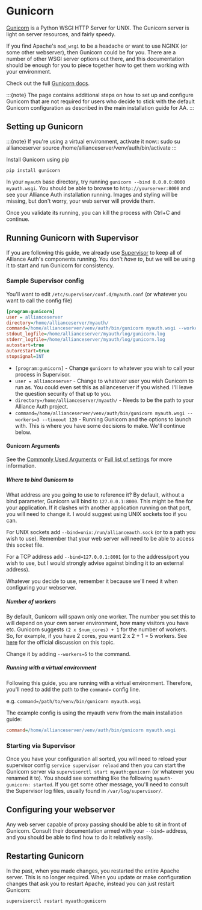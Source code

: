 # Gunicorn

[Gunicorn](http://gunicorn.org) is a Python WSGI HTTP Server for UNIX. The Gunicorn server is light on server resources, and fairly speedy.

If you find Apache's `mod_wsgi` to be a headache or want to use NGINX (or some other webserver), then Gunicorn could be for you. There are a number of other WSGI server options out there, and this documentation should be enough for you to piece together how to get them working with your environment.

Check out the full [Gunicorn docs](http://docs.gunicorn.org/en/latest/index.html).

:::{note}
The page contains additional steps on how to set up and configure Gunicorn that are not required for users who decide to stick with the default Gunicorn configuration as described in the main installation guide for AA.
:::

## Setting up Gunicorn

:::{note}
If you're using a virtual environment, activate it now::
  sudo su allianceserver
  source /home/allianceserver/venv/auth/bin/activate
:::

Install Gunicorn using pip

```shell
pip install gunicorn
```

In your `myauth` base directory, try running `gunicorn --bind 0.0.0.0:8000 myauth.wsgi`. You should be able to browse to `http://yourserver:8000` and see your Alliance Auth installation running. Images and styling will be missing, but don't worry, your web server will provide them.

Once you validate its running, you can kill the process with Ctrl+C and continue.

## Running Gunicorn with Supervisor

If you are following this guide, we already use [Supervisor](allianceauth.md#supervisor) to keep all of Alliance Auth's components running. You don't _have to_, but we will be using it to start and run Gunicorn for consistency.

### Sample Supervisor config

You'll want to edit `/etc/supervisor/conf.d/myauth.conf` (or whatever you want to call the config file)

```ini
[program:gunicorn]
user = allianceserver
directory=/home/allianceserver/myauth/
command=/home/allianceserver/venv/auth/bin/gunicorn myauth.wsgi --workers=3 --timeout 120
stdout_logfile=/home/allianceserver/myauth/log/gunicorn.log
stderr_logfile=/home/allianceserver/myauth/log/gunicorn.log
autostart=true
autorestart=true
stopsignal=INT
```

- `[program:gunicorn]` - Change `gunicorn` to whatever you wish to call your process in Supervisor.
- `user = allianceserver` - Change to whatever user you wish Gunicorn to run as. You could even set this as allianceserver if you wished. I'll leave the question security of that up to you.
- `directory=/home/allianceserver/myauth/` - Needs to be the path to your Alliance Auth project.
- `command=/home/allianceserver/venv/auth/bin/gunicorn myauth.wsgi --workers=3 --timeout 120` - Running Gunicorn and the options to launch with. This is where you have some decisions to make. We'll continue below.

#### Gunicorn Arguments

See the [Commonly Used Arguments](http://docs.gunicorn.org/en/latest/run.html#commonly-used-arguments) or [Full list of settings](http://docs.gunicorn.org/en/stable/settings.html) for more information.

##### Where to bind Gunicorn to

What address are you going to use to reference it? By default, without a bind parameter, Gunicorn will bind to `127.0.0.1:8000`. This might be fine for your application. If it clashes with another application running on that port, you will need to change it. I would suggest using UNIX sockets too if you can.

For UNIX sockets add `--bind=unix:/run/allianceauth.sock` (or to a path you wish to use). Remember that your web server will need to be able to access this socket file.

For a TCP address add `--bind=127.0.0.1:8001` (or to the address/port you wish to use, but I would strongly advise against binding it to an external address).

Whatever you decide to use, remember it because we'll need it when configuring your webserver.

##### Number of workers

By default, Gunicorn will spawn only one worker. The number you set this to will depend on your own server environment, how many visitors you have etc. Gunicorn suggests `(2 x $num_cores) + 1` for the number of workers. So, for example, if you have 2 cores, you want 2 x 2 + 1 = 5 workers. See [here](https://docs.gunicorn.org/en/stable/design.html#how-many-workers) for the official discussion on this topic.

Change it by adding `--workers=5` to the command.

##### Running with a virtual environment

Following this guide, you are running with a virtual environment. Therefore, you'll need to add the path to the `command=` config line.

e.g. `command=/path/to/venv/bin/gunicorn myauth.wsgi`

The example config is using the myauth venv from the main installation guide:

```ini
command=/home/allianceserver/venv/auth/bin/gunicorn myauth.wsgi
```

### Starting via Supervisor

Once you have your configuration all sorted, you will need to reload your supervisor config `service supervisor reload` and then you can start the Gunicorn server via `supervisorctl start myauth:gunicorn` (or whatever you renamed it to). You should see something like the following `myauth-gunicorn: started`. If you get some other message, you'll need to consult the Supervisor log files, usually found in `/var/log/supervisor/`.

## Configuring your webserver

Any web server capable of proxy passing should be able to sit in front of Gunicorn. Consult their documentation armed with your `--bind=` address, and you should be able to find how to do it relatively easily.

## Restarting Gunicorn

In the past, when you made changes, you restarted the entire Apache server. This is no longer required. When you update or make configuration changes that ask you to restart Apache, instead you can just restart Gunicorn:

```shell
supervisorctl restart myauth:gunicorn
```
